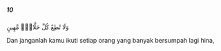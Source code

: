 ##### 10

<span class="ayah">وَلَا تُطِعْ كُلَّ حَلَّافٍۢ مَّهِينٍ</span>

<span class="ayah_translation">Dan janganlah kamu ikuti setiap orang yang banyak bersumpah lagi hina,</span>
